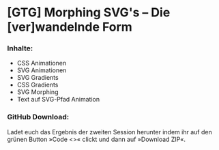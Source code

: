 # [GTG] Morphing SVG's – Die [ver]wandelnde Form

### Inhalte:
+ CSS Animationen
+ SVG Animationen
+ SVG Gradients
+ CSS Gradients
+ SVG Morphing
+ Text auf SVG-Pfad Animation

### GitHub Download:
Ladet euch das Ergebnis der zweiten Session herunter indem ihr auf den grünen Button »Code <>« clickt und dann auf »Download ZIP«.
